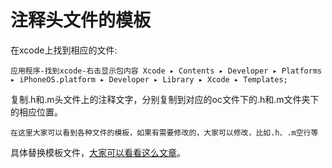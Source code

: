 # 注释头文件的模板
在xcode上找到相应的文件: 
```
应用程序-找到xcode-右击显示包内容 Xcode ▸ Contents ▸ Developer ▸ Platforms ▸ iPhoneOS.platform ▸ Developer ▸ Library ▸ Xcode ▸ Templates;
```
复制.h和.m头文件上的注释文字，分别复制到对应的oc文件下的.h和.m文件夹下的相应位置。
```
在这里大家可以看到各种文件的模板，如果有需要修改的，大家可以修改，比如.h、.m空行等
```
具体替换模板文件，[大家可以看看这么文章](http://www.jianshu.com/p/e244848c4ae2)。
